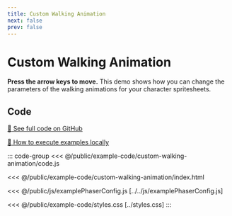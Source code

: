 ```yaml
---
title: Custom Walking Animation
next: false
prev: false
---
```


<script setup>
import ExampleFrame from '../../components/ExampleFrame.vue';
</script>

# Custom Walking Animation

**Press the arrow keys to move.** This demo shows how you can change the parameters of the walking animations for your character spritesheets.

<ExampleFrame :src="'../../example-code/custom-walking-animation/index.html'" />

## Code

[:link: See full code on GitHub](https://github.com/Annoraaq/grid-engine/tree/master/docs/public/example-code/custom-walking-animation)

[:open_book: How to execute examples locally](https://annoraaq.github.io/grid-engine/usage/execute-examples-locally/index.html)

::: code-group
<<< @/public/example-code/custom-walking-animation/code.js

<<< @/public/example-code/custom-walking-animation/index.html

<<< @/public/js/examplePhaserConfig.js [../../js/examplePhaserConfig.js]

<<< @/public/example-code/styles.css [../styles.css]
:::
